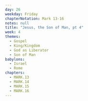 ```yaml
---
day: 26
weekday: Friday
chapterNotation: Mark 13-16
notes: null
title: "Jesus, the Son of Man, pt 4"
week: 4
themes:
  - Gospel
  - King/Kingdom
  - God as Liberator
  - Son of Man
babylons:
  - Israel
  - Rome
chapters:
  - MARK.13
  - MARK.14
  - MARK.15
  - MARK.16
---
```


